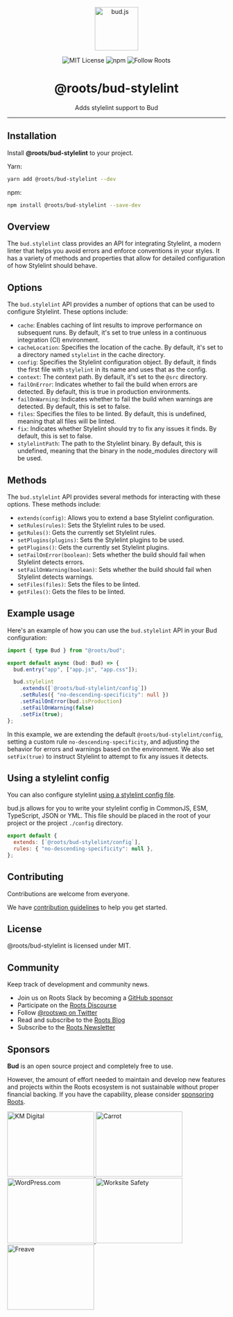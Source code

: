 <p align="center"><img src="https://cdn.roots.io/app/uploads/logo-bud.svg" height="100" alt="bud.js" /></p>

<p align="center">
  <img alt="MIT License" src="https://img.shields.io/github/license/roots/bud?color=%23525ddc&style=flat-square" />
  <img alt="npm" src="https://img.shields.io/npm/v/@roots/bud.svg?color=%23525ddc&style=flat-square" />
  <img alt="Follow Roots" src="https://img.shields.io/twitter/follow/rootswp.svg?color=%23525ddc&style=flat-square" />
</p>

<h1 align="center"><strong>@roots/bud-stylelint</strong></h1>

<p align="center">
  Adds stylelint support to Bud
</p>

---

## Installation

Install **@roots/bud-stylelint** to your project.

Yarn:

```sh
yarn add @roots/bud-stylelint --dev
```

npm:

```sh
npm install @roots/bud-stylelint --save-dev
```

## Overview

The `bud.stylelint` class provides an API for integrating Stylelint, a modern linter that helps you avoid errors and enforce conventions in your styles. It has a variety of methods and properties that allow for detailed configuration of how Stylelint should behave.

## Options

The `bud.stylelint` API provides a number of options that can be used to configure Stylelint. These options include:

- `cache`: Enables caching of lint results to improve performance on subsequent runs. By default, it's set to true unless in a continuous integration (CI) environment.
- `cacheLocation`: Specifies the location of the cache. By default, it's set to a directory named `stylelint` in the cache directory.
- `config`: Specifies the Stylelint configuration object. By default, it finds the first file with `stylelint` in its name and uses that as the config.
- `context`: The context path. By default, it's set to the `@src` directory.
- `failOnError`: Indicates whether to fail the build when errors are detected. By default, this is true in production environments.
- `failOnWarning`: Indicates whether to fail the build when warnings are detected. By default, this is set to false.
- `files`: Specifies the files to be linted. By default, this is undefined, meaning that all files will be linted.
- `fix`: Indicates whether Stylelint should try to fix any issues it finds. By default, this is set to false.
- `stylelintPath`: The path to the Stylelint binary. By default, this is undefined, meaning that the binary in the node_modules directory will be used.

## Methods

The `bud.stylelint` API provides several methods for interacting with these options. These methods include:

- `extends(config)`: Allows you to extend a base Stylelint configuration.
- `setRules(rules)`: Sets the Stylelint rules to be used.
- `getRules()`: Gets the currently set Stylelint rules.
- `setPlugins(plugins)`: Sets the Stylelint plugins to be used.
- `getPlugins()`: Gets the currently set Stylelint plugins.
- `setFailOnError(boolean)`: Sets whether the build should fail when Stylelint detects errors.
- `setFailOnWarning(boolean)`: Sets whether the build should fail when Stylelint detects warnings.
- `setFiles(files)`: Sets the files to be linted.
- `getFiles()`: Gets the files to be linted.

## Example usage

Here's an example of how you can use the `bud.stylelint` API in your Bud configuration:

```ts title=bud.config.ts
import { type Bud } from "@roots/bud";

export default async (bud: Bud) => {
  bud.entry("app", ["app.js", "app.css"]);

  bud.stylelint
    .extends([`@roots/bud-stylelint/config`])
    .setRules({ "no-descending-specificity": null })
    .setFailOnError(bud.isProduction)
    .setFailOnWarning(false)
    .setFix(true);
};
```

In this example, we are extending the default `@roots/bud-stylelint/config`, setting a custom rule `no-descending-specificity`, and adjusting the behavior for errors and warnings based on the environment. We also set `setFix(true)` to instruct Stylelint to attempt to fix any issues it detects.

## Using a stylelint config

You can also configure stylelint [using a stylelint config file](https://stylelint.io/user-guide/configure).

bud.js allows for you to write your stylelint config in CommonJS, ESM, TypeScript, JSON or YML. This file should be placed in the root of your project or the project `./config` directory.

```js title=stylelint.config.js
export default {
  extends: [`@roots/bud-stylelint/config`],
  rules: { "no-descending-specificity": null },
};
```

## Contributing

Contributions are welcome from everyone.

We have [contribution guidelines](https://github.com/roots/guidelines/blob/master/CONTRIBUTING.md) to help you get started.

## License

@roots/bud-stylelint is licensed under MIT.

## Community

Keep track of development and community news.

- Join us on Roots Slack by becoming a [GitHub
  sponsor](https://github.com/sponsors/roots)
- Participate on the [Roots Discourse](https://discourse.roots.io/)
- Follow [@rootswp on Twitter](https://twitter.com/rootswp)
- Read and subscribe to the [Roots Blog](https://roots.io/blog/)
- Subscribe to the [Roots Newsletter](https://roots.io/subscribe/)

## Sponsors

**Bud** is an open source project and completely free to use.

However, the amount of effort needed to maintain and develop new features and projects within the Roots ecosystem is not sustainable without proper financial backing. If you have the capability, please consider [sponsoring Roots](https://github.com/sponsors/roots).

<a href="https://k-m.com/">
<img src="https://cdn.roots.io/app/uploads/km-digital.svg" alt="KM Digital" width="200" height="150"/>
</a>
<a href="https://carrot.com/">
<img src="https://cdn.roots.io/app/uploads/carrot.svg" alt="Carrot" width="200" height="150"/>
</a>
<a href="https://wordpress.com/">
<img src="https://cdn.roots.io/app/uploads/wordpress.svg" alt="WordPress.com" width="200" height="150"/>
</a>
<a href="https://worksitesafety.ca/careers/">
<img src="https://cdn.roots.io/app/uploads/worksite-safety.svg" alt="Worksite Safety" width="200" height="150"/>
</a>
<a href="https://www.freave.com/">
<img src="https://cdn.roots.io/app/uploads/freave.svg" alt="Freave" width="200" height="150"/>
</a>
